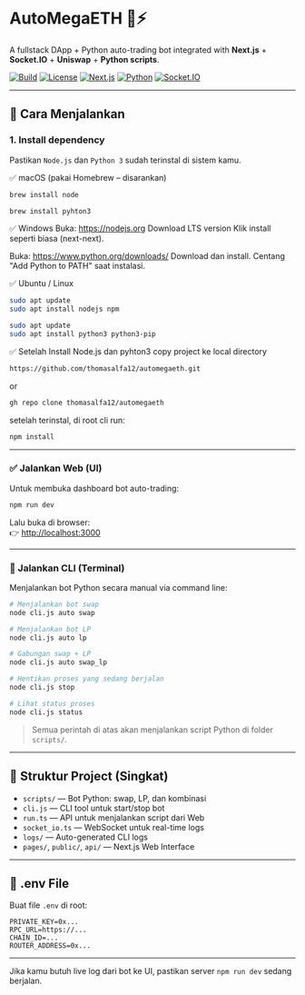 # AutoMegaETH 🐍⚡

A fullstack DApp + Python auto-trading bot integrated with **Next.js** + **Socket.IO** + **Uniswap** + **Python scripts**.

[![Build](https://img.shields.io/badge/build-passing-brightgreen)]() [![License](https://img.shields.io/badge/license-MIT-blue.svg)]() [![Next.js](https://img.shields.io/badge/next.js-13%2B-black)]() [![Python](https://img.shields.io/badge/python-3.10%2B-blue)]() [![Socket.IO](https://img.shields.io/badge/socket.io-integrated-lightgrey)]()

---

## 🚀 Cara Menjalankan

### 1. Install dependency

Pastikan `Node.js` dan `Python 3` sudah terinstal di sistem kamu.

✅ macOS (pakai Homebrew – disarankan)
```bash
brew install node
```
```bash
brew install pyhton3
```
✅ Windows
Buka: https://nodejs.org
Download LTS version
Klik install seperti biasa (next-next).

Buka: https://www.python.org/downloads/
Download dan install.
Centang "Add Python to PATH" saat instalasi.

✅ Ubuntu / Linux
```bash
sudo apt update
sudo apt install nodejs npm
```
```bash
sudo apt update
sudo apt install python3 python3-pip
```

✅ Setelah Install Node.js dan pyhton3
copy project ke local directory
```bash
https://github.com/thomasalfa12/automegaeth.git
```
or
```bash
gh repo clone thomasalfa12/automegaeth
```
setelah terinstal, di root cli run:
```bash
npm install
```
---

### ✅ Jalankan Web (UI)

Untuk membuka dashboard bot auto-trading:

```bash
npm run dev
```

Lalu buka di browser:  
👉 [http://localhost:3000](http://localhost:3000)

---

### 🧠 Jalankan CLI (Terminal)

Menjalankan bot Python secara manual via command line:

```bash
# Menjalankan bot swap
node cli.js auto swap

# Menjalankan bot LP
node cli.js auto lp

# Gabungan swap + LP
node cli.js auto swap_lp

# Hentikan proses yang sedang berjalan
node cli.js stop

# Lihat status proses
node cli.js status
```

> Semua perintah di atas akan menjalankan script Python di folder `scripts/`.

---

## 📁 Struktur Project (Singkat)

- `scripts/` — Bot Python: swap, LP, dan kombinasi  
- `cli.js` — CLI tool untuk start/stop bot  
- `run.ts` — API untuk menjalankan script dari Web  
- `socket_io.ts` — WebSocket untuk real-time logs  
- `logs/` — Auto-generated CLI logs  
- `pages/`, `public/`, `api/` — Next.js Web Interface

---

## 📄 .env File

Buat file `.env` di root:

```env
PRIVATE_KEY=0x...
RPC_URL=https://...
CHAIN_ID=...
ROUTER_ADDRESS=0x...
```

---

Jika kamu butuh live log dari bot ke UI, pastikan server `npm run dev` sedang berjalan.
